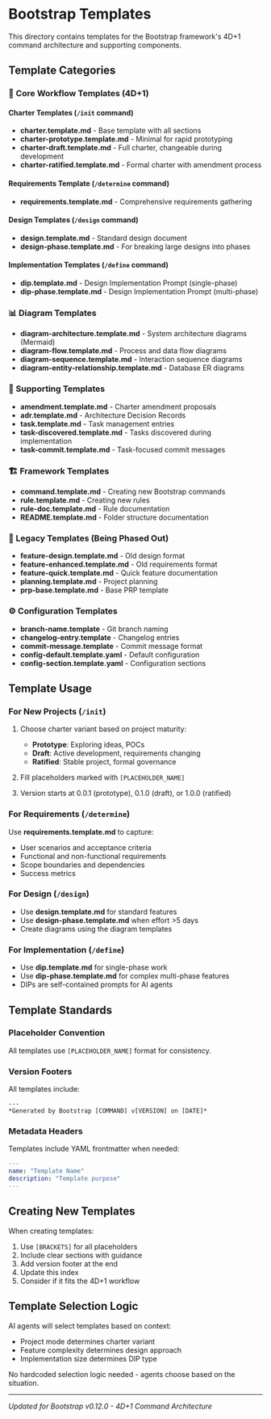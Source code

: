 # Bootstrap Templates

This directory contains templates for the Bootstrap framework's 4D+1 command architecture and supporting components.

## Template Categories

### 🎯 Core Workflow Templates (4D+1)

#### Charter Templates (`/init` command)
- **charter.template.md** - Base template with all sections
- **charter-prototype.template.md** - Minimal for rapid prototyping
- **charter-draft.template.md** - Full charter, changeable during development
- **charter-ratified.template.md** - Formal charter with amendment process

#### Requirements Template (`/determine` command)
- **requirements.template.md** - Comprehensive requirements gathering

#### Design Templates (`/design` command)
- **design.template.md** - Standard design document
- **design-phase.template.md** - For breaking large designs into phases

#### Implementation Templates (`/define` command)
- **dip.template.md** - Design Implementation Prompt (single-phase)
- **dip-phase.template.md** - Design Implementation Prompt (multi-phase)

### 📊 Diagram Templates
- **diagram-architecture.template.md** - System architecture diagrams (Mermaid)
- **diagram-flow.template.md** - Process and data flow diagrams
- **diagram-sequence.template.md** - Interaction sequence diagrams
- **diagram-entity-relationship.template.md** - Database ER diagrams

### 🔧 Supporting Templates
- **amendment.template.md** - Charter amendment proposals
- **adr.template.md** - Architecture Decision Records
- **task.template.md** - Task management entries
- **task-discovered.template.md** - Tasks discovered during implementation
- **task-commit.template.md** - Task-focused commit messages

### 🏗️ Framework Templates
- **command.template.md** - Creating new Bootstrap commands
- **rule.template.md** - Creating new rules
- **rule-doc.template.md** - Rule documentation
- **README.template.md** - Folder structure documentation

### 📁 Legacy Templates (Being Phased Out)
- **feature-design.template.md** - Old design format
- **feature-enhanced.template.md** - Old requirements format
- **feature-quick.template.md** - Quick feature documentation
- **planning.template.md** - Project planning
- **prp-base.template.md** - Base PRP template

### ⚙️ Configuration Templates
- **branch-name.template** - Git branch naming
- **changelog-entry.template** - Changelog entries
- **commit-message.template** - Commit message format
- **config-default.template.yaml** - Default configuration
- **config-section.template.yaml** - Configuration sections

## Template Usage

### For New Projects (`/init`)
1. Choose charter variant based on project maturity:
   - **Prototype**: Exploring ideas, POCs
   - **Draft**: Active development, requirements changing
   - **Ratified**: Stable project, formal governance

2. Fill placeholders marked with `[PLACEHOLDER_NAME]`

3. Version starts at 0.0.1 (prototype), 0.1.0 (draft), or 1.0.0 (ratified)

### For Requirements (`/determine`)
Use **requirements.template.md** to capture:
- User scenarios and acceptance criteria
- Functional and non-functional requirements
- Scope boundaries and dependencies
- Success metrics

### For Design (`/design`)
- Use **design.template.md** for standard features
- Use **design-phase.template.md** when effort >5 days
- Create diagrams using the diagram templates

### For Implementation (`/define`)
- Use **dip.template.md** for single-phase work
- Use **dip-phase.template.md** for complex multi-phase features
- DIPs are self-contained prompts for AI agents

## Template Standards

### Placeholder Convention
All templates use `[PLACEHOLDER_NAME]` format for consistency.

### Version Footers
All templates include:
```
---
*Generated by Bootstrap [COMMAND] v[VERSION] on [DATE]*
```

### Metadata Headers
Templates include YAML frontmatter when needed:
```yaml
---
name: "Template Name"
description: "Template purpose"
---
```

## Creating New Templates

When creating templates:
1. Use `[BRACKETS]` for all placeholders
2. Include clear sections with guidance
3. Add version footer at the end
4. Update this index
5. Consider if it fits the 4D+1 workflow

## Template Selection Logic

AI agents will select templates based on context:
- Project mode determines charter variant
- Feature complexity determines design approach
- Implementation size determines DIP type

No hardcoded selection logic needed - agents choose based on the situation.

---
*Updated for Bootstrap v0.12.0 - 4D+1 Command Architecture*